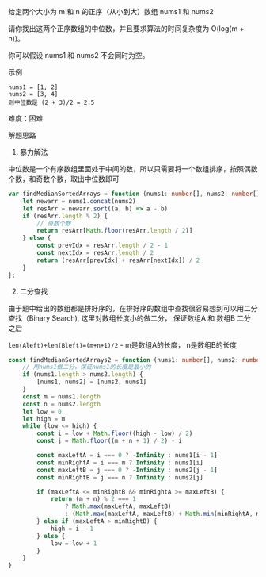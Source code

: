 
给定两个大小为 m 和 n 的正序（从小到大）数组 nums1 和 nums2

请你找出这两个正序数组的中位数，并且要求算法的时间复杂度为 O(log(m + n))。

你可以假设 nums1 和 nums2 不会同时为空。

示例

    nums1 = [1, 2]
    nums2 = [3, 4]
    则中位数是 (2 + 3)/2 = 2.5

难度：困难

解题思路

1. 暴力解法

中位数是一个有序数组里面处于中间的数，所以只需要将一个数组排序，按照偶数个数，和奇数个数，取出中位数即可

```ts
var findMedianSortedArrays = function (nums1: number[], nums2: number[]): number {
    let newarr = nums1.concat(nums2)
    let resArr = newarr.sort((a, b) => a - b)
    if (resArr.length % 2) {
        // 奇数个数
        return resArr[Math.floor(resArr.length / 2)]
    } else {
        const prevIdx = resArr.length / 2 - 1
        const nextIdx = resArr.length / 2
        return (resArr[prevIdx] + resArr[nextIdx]) / 2
    }
};
```

2. 二分查找

由于题中给出的数组都是排好序的，在排好序的数组中查找很容易想到可以用二分查找（Binary Search), 这里对数组长度小的做二分，
保证数组A 和 数组B 二分之后

`len(Aleft)+len(Bleft)=(m+n+1)/2` - m是数组A的长度， n是数组B的长度

```ts
const findMedianSortedArrays2 = function (nums1: number[], nums2: number[]): number {
    // 用nums1做二分，保证nums1的长度是最小的
    if (nums1.length > nums2.length) {
        [nums1, nums2] = [nums2, nums1]
    }
    const m = nums1.length
    const n = nums2.length
    let low = 0
    let high = m
    while (low <= high) {
        const i = low + Math.floor((high - low) / 2)
        const j = Math.floor((m + n + 1) / 2) - i

        const maxLeftA = i === 0 ? -Infinity : nums1[i - 1]
        const minRightA = i === m ? Infinity : nums1[i]
        const maxLeftB = j === 0 ? -Infinity : nums2[j - 1]
        const minRightB = j === n ? Infinity : nums2[j]

        if (maxLeftA <= minRightB && minRightA >= maxLeftB) {
            return (m + n) % 2 === 1
                ? Math.max(maxLeftA, maxLeftB)
                : (Math.max(maxLeftA, maxLeftB) + Math.min(minRightA, minRightB)) / 2
        } else if (maxLeftA > minRightB) {
            high = i - 1
        } else {
            low = low + 1
        }
    }
}
```

